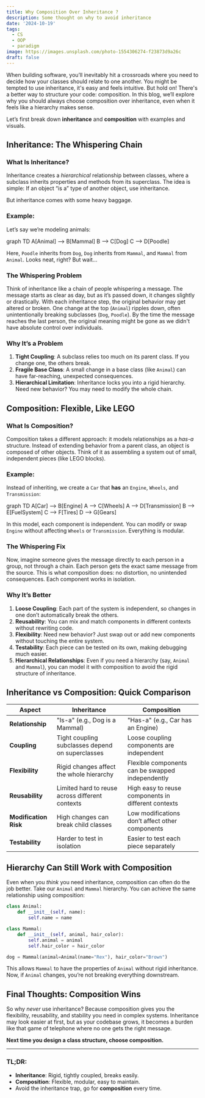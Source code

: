 ```yaml
---
title: Why Composition Over Inheritance ?
description: Some thought on why to avoid inheritance
date: '2024-10-19'
tags:
  - CS
  - OOP
  - paradigm
image: https://images.unsplash.com/photo-1554306274-f23873d9a26c
draft: false
---
```


<script>
  import Mermaid from '$lib/components/markdown/mermaid.svelte';
</script>


When building software, you’ll inevitably hit a crossroads where you need to decide how your classes should relate to one another. You might be tempted to use inheritance, it's easy and feels intuitive. But hold on! There's a better way to structure your code: composition. In this blog, we’ll explore why you should always choose composition over inheritance, even when it feels like a hierarchy makes sense.

Let’s first break down **inheritance** and **composition** with examples and visuals.

## Inheritance: The Whispering Chain

### What Is Inheritance?

Inheritance creates a *hierarchical* relationship between classes, where a subclass inherits properties and methods from its superclass. The idea is simple: If an object “is a” type of another object, use inheritance.

But inheritance comes with some heavy baggage.

### Example: 

Let’s say we’re modeling animals:


<Mermaid height="300">
graph TD
    A[Animal] --> B[Mammal]
    B --> C[Dog]
    C --> D[Poodle]
</Mermaid>

Here, `Poodle` inherits from `Dog`, `Dog` inherits from `Mammal`, and `Mammal` from `Animal`. Looks neat, right? But wait...

### The Whispering Problem

Think of inheritance like a chain of people whispering a message. The message starts as clear as day, but as it’s passed down, it changes slightly or drastically. With each inheritance step, the original behavior may get altered or broken. One change at the top (`Animal`) ripples down, often unintentionally breaking subclasses (`Dog`, `Poodle`). By the time the message reaches the last person, the original meaning might be gone as we didn't have absolute control over individuals.

### Why It’s a Problem

1. **Tight Coupling**: A subclass relies too much on its parent class. If you change one, the others break.
2. **Fragile Base Class**: A small change in a base class (like `Animal`) can have far-reaching, unexpected consequences.
3. **Hierarchical Limitation**: Inheritance locks you into a rigid hierarchy. Need new behavior? You may need to modify the whole chain.

## Composition: Flexible, Like LEGO

### What Is Composition?

Composition takes a different approach: it models relationships as a *has-a* structure. Instead of extending behavior from a parent class, an object is composed of other objects. Think of it as assembling a system out of small, independent pieces (like LEGO blocks).

### Example: 

Instead of inheriting, we create a `Car` that **has** an `Engine`, `Wheels`, and `Transmission`:


<Mermaid height="300">
graph TD
    A[Car] --> B[Engine]
    A --> C[Wheels]
    A --> D[Transmission]
    B --> E[FuelSystem]
    C --> F[Tires]
    D --> G[Gears]
</Mermaid>

In this model, each component is independent. You can modify or swap `Engine` without affecting `Wheels` or `Transmission`. Everything is modular.

### The Whispering Fix

Now, imagine someone gives the message directly to each person in a group, not through a chain. Each person gets the exact same message from the source. This is what composition does: no distortion, no unintended consequences. Each component works in isolation.

### Why It’s Better

1. **Loose Coupling**: Each part of the system is independent, so changes in one don’t automatically break the others.
2. **Reusability**: You can mix and match components in different contexts without rewriting code.
3. **Flexibility**: Need new behavior? Just swap out or add new components without touching the entire system.
4. **Testability**: Each piece can be tested on its own, making debugging much easier.
5. **Hierarchical Relationships**: Even if you need a hierarchy (say, `Animal` and `Mammal`), you can model it with composition to avoid the rigid structure of inheritance.

## Inheritance vs Composition: Quick Comparison

| **Aspect**              | **Inheritance**                                    | **Composition**                                     |
|-------------------------|----------------------------------------------------|-----------------------------------------------------|
| **Relationship**         | "Is-a" (e.g., Dog is a Mammal)                     | "Has-a" (e.g., Car has an Engine)                   |
| **Coupling**             | Tight coupling subclasses depend on superclasses   | Loose coupling components are independent           |
| **Flexibility**          | Rigid changes affect the whole hierarchy           | Flexible components can be swapped independently    |
| **Reusability**          | Limited hard to reuse across different contexts    | High easy to reuse components in different contexts |
| **Modification Risk**    | High changes can break child classes               | Low modifications don’t affect other components     |
| **Testability**          | Harder to test in isolation                        | Easier to test each piece separately                |

## Hierarchy Can Still Work with Composition

Even when you *think* you need inheritance, composition can often do the job better. Take our `Animal` and `Mammal` hierarchy. You can achieve the same relationship using composition:

```python
class Animal:
    def __init__(self, name):
        self.name = name

class Mammal:
    def __init__(self, animal, hair_color):
        self.animal = animal
        self.hair_color = hair_color

dog = Mammal(animal=Animal(name="Rex"), hair_color="Brown")
```

This allows `Mammal` to have the properties of `Animal` without rigid inheritance. Now, if `Animal` changes, you’re not breaking everything downstream.

## Final Thoughts: Composition Wins

So why *never* use inheritance? Because composition gives you the flexibility, reusability, and stability you need in complex systems. Inheritance may look easier at first, but as your codebase grows, it becomes a burden like that game of telephone where no one gets the right message.

**Next time you design a class structure, choose composition.**

---

### TL;DR:
- **Inheritance**: Rigid, tightly coupled, breaks easily.
- **Composition**: Flexible, modular, easy to maintain.
- Avoid the inheritance trap, go for **composition** every time.
